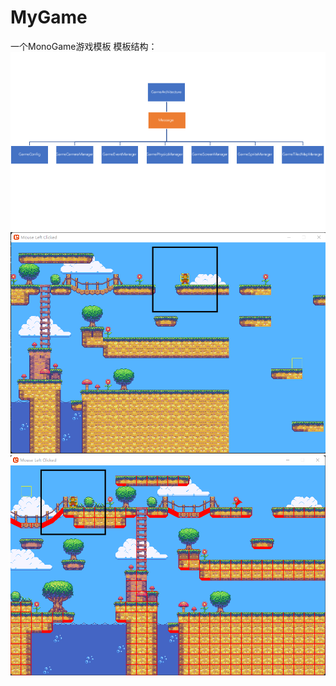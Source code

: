 # MyGame
 一个MonoGame游戏模板
 模板结构：
![image](https://github.com/newtownChina/MonoGameTemplate/blob/master/Content/3.png)
![image](https://github.com/newtownChina/MonoGameTemplate/blob/master/Content/1.png)
![image](https://github.com/newtownChina/MonoGameTemplate/blob/master/Content/2.png)
